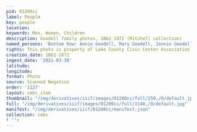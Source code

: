 ```yaml
---
pid: 01200cc
label: People
key: people
location: 
keywords: Men, Women, Children
description: Goodell family photos, 1862-1872 (Mitchell collection)
named_persons: 'Bottom Row: Annie Goodell, Mary Goodell, Jennie Goodell, Ollie Goodell'
rights: This photo is property of Lake County Civic Center Association.
creation_date: 1862-1872
ingest_date: '2021-03-30'
latitude: 
longitude: 
format: Photo
source: Scanned Negative
order: '1127'
layout: cmhc_item
thumbnail: "/img/derivatives/iiif/images/01200cc/full/250,/0/default.jpg"
full: "/img/derivatives/iiif/images/01200cc/full/1140,/0/default.jpg"
manifest: "/img/derivatives/iiif/01200cc/manifest.json"
collection: cmhc
! '': 
---
```

